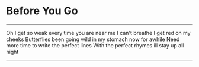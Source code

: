 # Before You Go

---

Oh I get so weak every time you are near me
I can't breathe I get red on my cheeks
Butterflies been going wild
in my stomach now for awhile
Need more time to write the perfect lines
With the perfect rhymes ill stay up all night

---